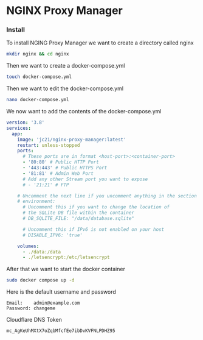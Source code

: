# NGINX Proxy Manager

### Install

To install NGING Proxy Manager we want to create a directory called nginx
```bash
mkdir nginx && cd nginx
```

Then we want to create a docker-compose.yml
```bash
touch docker-compose.yml
```
Then we want to edit the docker-compose.yml
```bash
nano docker-compose.yml
```

We now want to add the contents of the docker-compose.yml
```yml
version: '3.8'
services:
  app:
    image: 'jc21/nginx-proxy-manager:latest'
    restart: unless-stopped
    ports:
      # These ports are in format <host-port>:<container-port>
      - '80:80' # Public HTTP Port
      - '443:443' # Public HTTPS Port
      - '81:81' # Admin Web Port
      # Add any other Stream port you want to expose
      # - '21:21' # FTP

    # Uncomment the next line if you uncomment anything in the section
    # environment:
      # Uncomment this if you want to change the location of
      # the SQLite DB file within the container
      # DB_SQLITE_FILE: "/data/database.sqlite"

      # Uncomment this if IPv6 is not enabled on your host
      # DISABLE_IPV6: 'true'

    volumes:
      - ./data:/data
      - ./letsencrypt:/etc/letsencrypt
```

After that we want to start the docker container
```bash
sudo docker compose up -d
```

Here is the default username and password
```
Email:    admin@example.com
Password: changeme
```

Cloudflare DNS Token
```
mc_AgKeUhMXtX7oZqbMfcfEe7ibDvKVFNLPDHZ95
```